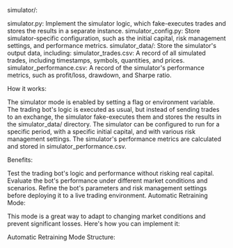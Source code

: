 simulator/:

simulator.py: Implement the simulator logic, which fake-executes trades and stores the results in a separate instance.
simulator_config.py: Store simulator-specific configuration, such as the initial capital, risk management settings, and performance metrics.
simulator_data/: Store the simulator's output data, including:
simulator_trades.csv: A record of all simulated trades, including timestamps, symbols, quantities, and prices.
simulator_performance.csv: A record of the simulator's performance metrics, such as profit/loss, drawdown, and Sharpe ratio.

How it works:

The simulator mode is enabled by setting a flag or environment variable.
The trading bot's logic is executed as usual, but instead of sending trades to an exchange, the simulator fake-executes them and stores the results in the simulator_data/ directory.
The simulator can be configured to run for a specific period, with a specific initial capital, and with various risk management settings.
The simulator's performance metrics are calculated and stored in simulator_performance.csv.

Benefits:

Test the trading bot's logic and performance without risking real capital.
Evaluate the bot's performance under different market conditions and scenarios.
Refine the bot's parameters and risk management settings before deploying it to a live trading environment.
Automatic Retraining Mode:

This mode is a great way to adapt to changing market conditions and prevent significant losses. Here's how you can implement it:

Automatic Retraining Mode Structure: